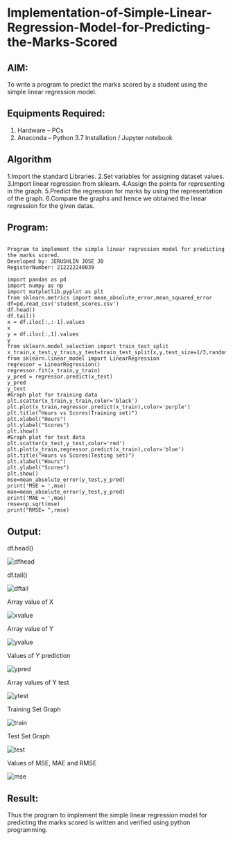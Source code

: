 # Implementation-of-Simple-Linear-Regression-Model-for-Predicting-the-Marks-Scored

## AIM:
To write a program to predict the marks scored by a student using the simple linear regression model.

## Equipments Required:
1. Hardware – PCs
2. Anaconda – Python 3.7 Installation / Jupyter notebook

## Algorithm
1.Import the standard Libraries.
2.Set variables for assigning dataset values.
3.Import linear regression from sklearn.
4.Assign the points for representing in the graph.
5.Predict the regression for marks by using the representation of the graph.
6.Compare the graphs and hence we obtained the linear regression for the given datas.

## Program:
```

Program to implement the simple linear regression model for predicting the marks scored.
Developed by: JERUSHLIN JOSE JB 
RegisterNumber: 212222240039
```
```
import pandas as pd
import numpy as np
import matplotlib.pyplot as plt
from sklearn.metrics import mean_absolute_error,mean_squared_error
df=pd.read_csv('student_scores.csv')
df.head()
df.tail()
x = df.iloc[:,:-1].values
x
y = df.iloc[:,1].values
y
from sklearn.model_selection import train_test_split
x_train,x_test,y_train,y_test=train_test_split(x,y,test_size=1/3,random_state=0)
from sklearn.linear_model import LinearRegression
regressor = LinearRegression()
regressor.fit(x_train,y_train)
y_pred = regressor.predict(x_test)
y_pred
y_test
#Graph plot for training data
plt.scatter(x_train,y_train,color='black')
plt.plot(x_train,regressor.predict(x_train),color='purple')
plt.title("Hours vs Scores(Training set)")
plt.xlabel("Hours")
plt.ylabel("Scores")
plt.show()
#Graph plot for test data
plt.scatter(x_test,y_test,color='red')
plt.plot(x_train,regressor.predict(x_train),color='blue')
plt.title("Hours vs Scores(Testing set)")
plt.xlabel("Hours")
plt.ylabel("Scores")
plt.show()
mse=mean_absolute_error(y_test,y_pred)
print('MSE = ',mse)
mae=mean_absolute_error(y_test,y_pred)
print('MAE = ',mae)
rmse=np.sqrt(mse)
print("RMSE= ",rmse)

```

## Output:

df.head()

![dfhead](https://user-images.githubusercontent.com/119393424/229978451-2b6bdc4f-522e-473e-ae2f-84ec824344c5.png)

df.tail()

![dftail](https://user-images.githubusercontent.com/119393424/229978854-6af7d9e9-537f-4820-a10b-ab537f3d0683.png)

Array value of X

![xvalue](https://user-images.githubusercontent.com/119393424/229978918-707c006d-0a30-4833-bf77-edd37e8849bb.png)


Array value of Y

![yvalue](https://user-images.githubusercontent.com/119393424/229978994-b0d2c87c-bef9-4efe-bba2-0bc57d292d20.png)

Values of Y prediction

![ypred](https://user-images.githubusercontent.com/119393424/229979053-f32194cb-7ed4-4326-8a39-fe8186079b63.png)

Array values of Y test

![ytest](https://user-images.githubusercontent.com/119393424/229979114-3667c4b7-7610-4175-9532-5538b83957ac.png)


Training Set Graph

![train](https://user-images.githubusercontent.com/119393424/229979169-ad4db5b6-e238-4d80-ae5b-405638820d35.png)

Test Set Graph

![test](https://user-images.githubusercontent.com/119393424/229979225-ba90853c-7fe0-4fb2-8454-a6a0b921bdc1.png)

Values of MSE, MAE and RMSE

![mse](https://user-images.githubusercontent.com/119393424/229979276-bb9ffc68-25f8-42fe-9f2a-d7187753aa1c.png)



## Result:
Thus the program to implement the simple linear regression model for predicting the marks scored is written and verified using python programming.
